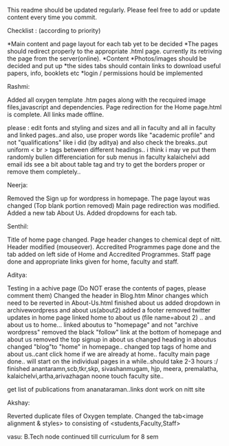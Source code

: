 This readme should be updated regularly. Please feel free to add or update content every time you commit.

Checklist : (according to priority)

*Main content and page layout for each tab yet to be decided
*The pages should redirect properly to the appropriate .html page. currently its retriving the page from the server(online).
*Content
*Photos/images should be decided and put up
*the sides tabs should contain links to download useful papers, info, booklets etc
*login / permissions hould be implemented



Rashmi:

Added all oxygen template .htm pages along with the recquired image files,javascript and dependencies.
Page redirection for the Home page.html is complete.
All links made offline.

please : edit fonts and styling and sizes and all in faculty and all in faculty and linked pages..and also, use proper words like "academic profile" and not "qualifications" like i did (by aditya)
and also check the breaks..put uniform < br > tags between different headings.. i think i may ve put them randomly
bullen differenciation for sub menus in faculty
kalaichelvi
add email ids
see a bit about table  tag and try to get the borders proper or remove them completely..

Neerja:

Removed the Sign up for wordpress in homepage.
The page layout was changed (Top blank portion removed)
Main page redirection was modified.
Added a new tab About Us.
Added dropdowns for each tab.

Senthil:

Title of home page changed.
Page header changes to chemical dept of nitt.
Header modified (mouseover).
Accredited Programmes page done and the tab added on left side of Home and Accredited Programmes.
Staff page done and appropriate links given for home, faculty and staff.

Aditya:

Testing in a achive page (Do NOT erase the contents of pages, please comment them)
Changed the header in Blog.htm
Minor changes which need to be reverted in About-Us.html
finished about us
added dropdown in archivewordpress and about us(about2)
added a footer
removed twitter updates in home page
linked home to about us (file name=about 2) .. and about us to home...
linked aboutus to "homepage" and not "archive wordpress"
removed the black "follow" link at the bottom of homepage and about us
removed the top signup in about us
changed heading in aboutus
changed "blog"to "home" in homepage..
changed top tags of home and about us..cant click home if we are already at home..
faculty main page done.. will start on the individual pages in a while..should take 2-3 hours :/
finished anantaramn,scb,tkr,skp, sivashanmugam, hjp, meera, premalatha, kalaichelvi,artha,arivazhagan
noone touch faculty site..

get list of publications from ananataraman..links dont work on nitt site

Akshay:

Reverted duplicate files of Oxygen template.
Changed the tab<image alignment & styles> to <people> consisting of <students,Faculty,Staff> 

vasu:
B.Tech node continued till curriculum for 8 sem

